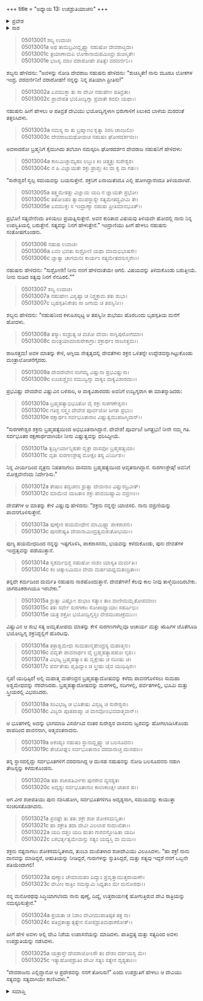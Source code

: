 +++
title = "ಅಧ್ಯಾಯ 13: ಉಪಶ್ರುತಿಯಾಚನಃ"
+++

<details><summary>ಪ್ರವೇಶ</summary>


।।   ಓಂ ಓಂ ನಮೋ ನಾರಾಯಣಾಯ।।   ಶ್ರೀ ವೇದವ್ಯಾಸಾಯ ನಮಃ ।।

ಶ್ರೀ ಕೃಷ್ಣದ್ವೈಪಾಯನ ವೇದವ್ಯಾಸ ವಿರಚಿತ  

**ಶ್ರೀ ಮಹಾಭಾರತ**

**ಉದ್ಯೋಗ ಪರ್ವ**

**ಸೇನೋದ್ಯೋಗ ಪರ್ವ**

**ಅಧ್ಯಾಯ 13**

</details>


<details><summary>ಸಾರ</summary>

ಶಚಿಯು ನಹುಷನಿಂದ ಸ್ವಲ್ಪಸಮಯವನ್ನು ಕೇಳಿಕೊಂಡು (1-6), ಇಂದ್ರನನ್ನು ಬ್ರಹ್ಮಹತ್ಯ ದೋಷದಿಂದ ಮುಕ್ತಗೊಳಿಸಲು ದೇವತೆಗಳು ವಿಷ್ಣುವಿನ ಸಲಹೆಯಂತೆ ಮಹಾ ಅಶ್ವಮೇಧಯಾಗಗಳನ್ನು ನಡೆಸಲು ಇಂದ್ರನು ಆತ್ಮವಂತನಾದುದು (7-18). ಆದರೆ ನಹುಷನನ್ನು ನೋಡಿ ತನ್ನ ತೇಜಸ್ಸನ್ನು ಕಳೆದುಕೊಂಡು ಇಂದ್ರನು ಪುನಃ ನಶಿಸಿಹೋಗಿ, ಸರ್ವಭೂತಗಳಿಗೂ ಅದೃಶ್ಯನಾಗಲು ಶಚಿಯು ದೇವಿ ರಾತ್ರಿಯನ್ನು ಉಪಾಸಿಸಿ ಅವಳಿಂದ ಇಂದ್ರನ ಕುರುಹನ್ನು ಕಾಣುವುದು (19-25).

</details>



> 05013001 ಶಲ್ಯ ಉವಾಚ।  
05013001a ಅಥ ತಾಮಬ್ರವೀದ್ದೃಷ್ಟ್ವಾ ನಹುಷೋ ದೇವರಾಟ್ತದಾ।  
05013001c ತ್ರಯಾಣಾಮಪಿ ಲೋಕಾನಾಮಹಮಿಂದ್ರಃ ಶುಚಿಸ್ಮಿತೇ।  
05013001e ಭಜಸ್ವ ಮಾಂ ವರಾರೋಹೇ ಪತಿತ್ವೇ ವರವರ್ಣಿನಿ।।

ಶಲ್ಯನು ಹೇಳಿದನು: “ಅವಳನ್ನು ನೋಡಿ ದೇವರಾಜ ನಹುಷನು ಹೇಳಿದನು: “ಶುಚಿಸ್ಮಿತೇ! ನಾನು ಮೂರೂ ಲೋಕಗಳ ಇಂದ್ರ. ವರವರ್ಣಿನೀ! ವರಾರೋಹೇ! ನನ್ನನ್ನು ನಿನ್ನ ಪತಿಯಾಗಿ ಪ್ರೀತಿಸು!”

> 05013002a ಏವಮುಕ್ತಾ ತು ಸಾ ದೇವೀ ನಹುಷೇಣ ಪತಿವ್ರತಾ।  
05013002c ಪ್ರಾವೇಪತ ಭಯೋದ್ವಿಗ್ನಾ ಪ್ರವಾತೇ ಕದಲೀ ಯಥಾ।।

ನಹುಷನು ಹೀಗೆ ಹೇಳಲು ಆ ಪತಿವ್ರತೆ ದೇವಿಯು ಭಯೋದ್ವಿಗ್ನಳಾಗಿ ಭಿರುಗಾಳಿಗೆ ಸಿಲುಕಿದ ಬಾಳೆಯ ಮರದಂತೆ ತತ್ತರಿಸಿದಳು.

> 05013003a ನಮಸ್ಯ ಸಾ ತು ಬ್ರಹ್ಮಾಣಂ ಕೃತ್ವಾ ಶಿರಸಿ ಚಾಂಜಲಿಂ।  
05013003c ದೇವರಾಜಮಥೋವಾಚ ನಹುಷಂ ಘೋರದರ್ಶನಂ।।

ಅವಳಾದರೋ ಬ್ರಹ್ಮನಿಗೆ ಕೈಮುಗಿದು ತಲೆಬಾಗಿ ನಮಸ್ಕರಿಸಿ ಘೋರದರ್ಶನ ದೇವರಾಜ ನಹುಷನಿಗೆ ಹೇಳಿದಳು:

> 05013004a ಕಾಲಮಿಚ್ಚಾಮ್ಯಹಂ ಲಬ್ಧುಂ ಕಿಂ ಚಿತ್ತ್ವತ್ತಃ ಸುರೇಶ್ವರ।  
05013004c ನ ಹಿ ವಿಜ್ಞಾಯತೇ ಶಕ್ರಃ ಪ್ರಾಪ್ತಃ ಕಿಂ ವಾ ಕ್ವ ವಾ ಗತಃ।।

“ಸುರೇಶ್ವರ! ಸ್ವಲ್ಪ ಸಮಯವನ್ನು ಬಯಸುತ್ತೇನೆ. ಶಕ್ರನಿಗೆ ಏನಾಯಿತೆಂದೂ ಎಲ್ಲಿ ಹೋಗಿದ್ದಾನೆಂದೂ ತಿಳಿಯದಾಗಿದೆ.

> 05013005a ತತ್ತ್ವಮೇತತ್ತು ವಿಜ್ಞಾಯ ಯದಿ ನ ಜ್ಞಾಯತೇ ಪ್ರಭೋ।  
05013005c ತತೋಽಹಂ ತ್ವಾಮುಪಸ್ಥಾಸ್ಯೇ ಸತ್ಯಮೇತದ್ಬ್ರವೀಮಿ ತೇ।  
05013005e ಏವಮುಕ್ತಃ ಸ ಇಂದ್ರಾಣ್ಯಾ ನಹುಷಃ ಪ್ರೀತಿಮಾನಭೂತ್।।

ಪ್ರಭೋ! ಸತ್ಯವೇನೆಂದು ತಿಳಿಯಲು ಪ್ರಯತ್ನಿಸುತ್ತೇನೆ. ಅವನ ಕುರಿತಾದ ವಿಷಯವು ತಿಳಿಯದೇ ಹೋದಲ್ಲಿ ನಾನು ನಿನ್ನ ಉಪಸ್ಥಿತಿಯಲ್ಲಿ ಬರುತ್ತೇನೆ. ಸತ್ಯವನ್ನು ನಿನಗೆ ಹೇಳುತ್ತೇನೆ.” ಇಂದ್ರಾಣಿಯು ಹೀಗೆ ಹೇಳಲು ನಹುಷನು ಸಂತೋಷಗೊಂಡನು.

> 05013006 ನಹುಷ ಉವಾಚ।  
05013006a ಏವಂ ಭವತು ಸುಶ್ರೋಣಿ ಯಥಾ ಮಾಮಭಿಭಾಷಸೇ।  
05013006c ಜ್ಞಾತ್ವಾ ಚಾಗಮನಂ ಕಾರ್ಯಂ ಸತ್ಯಮೇತದನುಸ್ಮರೇಃ।।

ನಹುಷನು ಹೇಳಿದನು: “ಸುಶ್ರೋಣೀ! ನೀನು ನನಗೆ ಹೇಳಿದಂತೆಯೇ ಆಗಲಿ. ವಿಷಯವನ್ನು ತಿಳಿದುಕೊಂಡು ಬರುತ್ತೀಯೆ. ನೀನು ನುಡಿದ ಸತ್ಯವು ನಿನಗೆ ನೆನಪಿರಲಿ.””

> 05013007 ಶಲ್ಯ ಉವಾಚ।  
05013007a ನಹುಷೇಣ ವಿಸೃಷ್ಟಾ ಚ ನಿಶ್ಚಕ್ರಾಮ ತತಃ ಶುಭಾ।  
05013007c ಬೃಹಸ್ಪತಿನಿಕೇತಂ ಸಾ ಜಗಾಮ ಚ ತಪಸ್ವಿನೀ।।

ಶಲ್ಯನು ಹೇಳಿದನು: “ನಹುಷನಿಂದ ಕಳುಹಿಸಲ್ಪಟ್ಟ ಆ ತಪಸ್ವಿನೀ ಶುಭೆಯು ಹೊರಬಂದು ಬೃಹಸ್ಪತಿಯ ಮನೆಗೆ ಹೋದಳು.

> 05013008a ತಸ್ಯಾಃ ಸಂಶ್ರುತ್ಯ ಚ ವಚೋ ದೇವಾಃ ಸಾಗ್ನಿಪುರೋಗಮಾಃ।  
05013008c ಮಂತ್ರಯಾಮಾಸುರೇಕಾಗ್ರಾಃ ಶಕ್ರಾರ್ಥಂ ರಾಜಸತ್ತಮ।।

ರಾಜಸತ್ತಮ! ಅವಳ ಮಾತನ್ನು ಕೇಳಿ, ಅಗ್ನಿಯ ನೇತೃತ್ವದಲ್ಲಿ ದೇವತೆಗಳು ಶಕ್ರನ ಒಳಿತನ್ನೇ ಉದ್ದೇಶವನ್ನಾಗಿಟ್ಟುಕೊಂಡು ಮಂತ್ರಾಲೋಚನೆಗೈದರು.

> 05013009a ದೇವದೇವೇನ ಸಂಗಮ್ಯ ವಿಷ್ಣುನಾ ಪ್ರಭವಿಷ್ಣುನಾ।  
05013009c ಊಚುಶ್ಚೈನಂ ಸಮುದ್ವಿಗ್ನಾ ವಾಕ್ಯಂ ವಾಕ್ಯವಿಶಾರದಾಃ।।

ಪ್ರಭವಿಷ್ಣು ದೇವದೇವ ವಿಷ್ಣುವಿನ ಬಳಿಸಾರಿ, ಆ ವಾಕ್ಯವಿಶಾರದರು ಅವನಿಗೆ ಉದ್ವಿಗ್ನರಾಗಿ ಈ ಮಾತನ್ನಾಡಿದರು:

> 05013010a ಬ್ರಹ್ಮಹತ್ಯಾಭಿಭೂತೋ ವೈ ಶಕ್ರಃ ಸುರಗಣೇಶ್ವರಃ।   
05013010c ಗತಿಶ್ಚ ನಸ್ತ್ವಂ ದೇವೇಶ ಪೂರ್ವಜೋ ಜಗತಃ ಪ್ರಭುಃ।  
05013010e ರಕ್ಷಾರ್ಥಂ ಸರ್ವಭೂತಾನಾಂ ವಿಷ್ಣುತ್ವಮುಪಜಗ್ಮಿವಾನ್।।

“ಸುರಗಣೇಶ್ವರ ಶಕ್ರನು ಬ್ರಹ್ಮಹತ್ಯೆಯಿಂದ ಅಭಿಭೂತನಾಗಿದ್ದಾನೆ. ದೇವೇಶ! ಪೂರ್ವಜ! ಜಗತ್ಪ್ರಭು! ನೀನೇ ನಮ್ಮ ಗತಿ. ಸರ್ವಭೂತರ ರಕ್ಷಣಾರ್ಥವಾಗಿಯೇ ನೀನು ವಿಷ್ಣುತ್ವವನ್ನು ಧರಿಸಿದ್ದೀಯೆ.

> 05013011a ತ್ವದ್ವೀರ್ಯಾನ್ನಿಹತೇ ವೃತ್ರೇ ವಾಸವೋ ಬ್ರಹ್ಮಹತ್ಯಯಾ।   
05013011c ವೃತಃ ಸುರಗಣಶ್ರೇಷ್ಠ ಮೋಕ್ಷಂ ತಸ್ಯ ವಿನಿರ್ದಿಶ।।

ನಿನ್ನ ವೀರ್ಯದಿಂದ ವೃತ್ರನು ನಿಹತನಾಗಲು ವಾಸವನು ಬ್ರಹ್ಮಹತ್ಯೆಯಿಂದ ಆವೃತನಾಗಿದ್ದಾನೆ. ಸುರಗಣಶ್ರೇಷ್ಠ! ಅವನಿಗೆ ಮೋಕ್ಷವೇನೆಂದು ನಿರ್ದೇಶಿಸು.”

> 05013012a ತೇಷಾಂ ತದ್ವಚನಂ ಶ್ರುತ್ವಾ ದೇವಾನಾಂ ವಿಷ್ಣುರಬ್ರವೀತ್।  
05013012c ಮಾಮೇವ ಯಜತಾಂ ಶಕ್ರಃ ಪಾವಯಿಷ್ಯಾಮಿ ವಜ್ರಿಣಂ।।

ದೇವತೆಗಳ ಆ ಮಾತನ್ನು ಕೇಳಿ ವಿಷ್ಣುವು ಹೇಳಿದನು: “ಶಕ್ರನು ನನ್ನನ್ನೇ ಯಾಜಿಸಲಿ. ನಾನು ವಜ್ರಿಣಿಯನ್ನು ಪಾವನಗೊಳಿಸುತ್ತೇನೆ.

> 05013013a ಪುಣ್ಯೇನ ಹಯಮೇಧೇನ ಮಾಮಿಷ್ಟ್ವಾ ಪಾಕಶಾಸನಃ।  
05013013c ಪುನರೇಷ್ಯತಿ ದೇವಾನಾಮಿಂದ್ರತ್ವಮಕುತೋಭಯಃ।।

ಪುಣ್ಯ ಹಯಮೇಧದಿಂದ ನನ್ನನ್ನು ಇಷ್ಟಗೊಳಿಸಿ, ಪಾಕಶಾಸನನು, ಭಯವನ್ನು ಕಳೆದುಕೊಂಡು, ಪುನಃ ದೇವತೆಗಳ ಇಂದ್ರತ್ವವನ್ನು ಪಡೆಯುತ್ತಾನೆ.

> 05013014a ಸ್ವಕರ್ಮಭಿಶ್ಚ ನಹುಷೋ ನಾಶಂ ಯಾಸ್ಯತಿ ದುರ್ಮತಿಃ।  
05013014c ಕಂ ಚಿತ್ಕಾಲಮಿಮಂ ದೇವಾ ಮರ್ಷಯಧ್ವಮತಂದ್ರಿತಾಃ।।

ತನ್ನದೇ ಕರ್ಮದಿಂದ ದುರ್ಮತಿ ನಹುಷನು ನಾಶಹೊಂದುತ್ತಾನೆ. ದೇವತೆಗಳೇ! ಕೆಲವು ಕಾಲ ನೀವು ತಾಳ್ಮೆಯಿಂದಿರಬೇಕು. ಜಾಗರೂಕರಾಗಿಯೂ ಇರಬೇಕು.”

> 05013015a ಶ್ರುತ್ವಾ ವಿಷ್ಣೋಃ ಶುಭಾಂ ಸತ್ಯಾಂ ತಾಂ ವಾಣೀಮಮೃತೋಪಮಾಂ।  
05013015c ತತಃ ಸರ್ವೇ ಸುರಗಣಾಃ ಸೋಪಾಧ್ಯಾಯಾಃ ಸಹರ್ಷಿಭಿಃ।  
05013015e ಯತ್ರ ಶಕ್ರೋ ಭಯೋದ್ವಿಗ್ನಸ್ತಂ ದೇಶಮುಪಚಕ್ರಮುಃ।।

ವಿಷ್ಣುವಿನ ಆ ಶುಭ ಸತ್ಯ ಅಮೃತೋಪಮ ಮಾತನ್ನು ಕೇಳಿ ಸುರಗಣಗಳೆಲ್ಲವೂ ಆಚಾರ್ಯ ಮತ್ತು ಋಷಿಗಳ ಜೊತೆಗೂಡಿ ಭಯೋದ್ವಿಗ್ನ ಶಕ್ರನಿದ್ದಲ್ಲಿಗೆ ಹೊರಟವು.

> 05013016a ತತ್ರಾಶ್ವಮೇಧಃ ಸುಮಹಾನ್ಮಹೇಂದ್ರಸ್ಯ ಮಹಾತ್ಮನಃ।  
05013016c ವವೃತೇ ಪಾವನಾರ್ಥಂ ವೈ ಬ್ರಹ್ಮಹತ್ಯಾಪಹೋ ನೃಪ।।  
05013017a ವಿಭಜ್ಯ ಬ್ರಹ್ಮಹತ್ಯಾಂ ತು ವೃಕ್ಷೇಷು ಚ ನದೀಷು ಚ।  
05013017c ಪರ್ವತೇಷು ಪೃಥಿವ್ಯಾಂ ಚ ಸ್ತ್ರೀಷು ಚೈವ ಯುಧಿಷ್ಠಿರ।।

ನೃಪ! ಯುಧಿಷ್ಠಿರ! ಅಲ್ಲಿ ಮಹಾತ್ಮ ಮಹೇಂದ್ರನ ಬ್ರಹ್ಮಹತ್ಯಾದೋಷವನ್ನು ಕಳೆದು ಪಾವನಗೊಳಿಸಲು ಸುಮಹಾ ಅಶ್ವಮೇಧವನ್ನು ನೆರವೇರಿದರು. ಬ್ರಹ್ಮಹತ್ಯಾದೋಷವನ್ನು ಮರಗಳಲ್ಲಿ, ನದಿಗಳಲ್ಲಿ, ಪರ್ವತಗಳಲ್ಲಿ, ಭೂಮಿ ಮತ್ತು ಸ್ತ್ರೀಯರಲ್ಲಿ ವಿಭಜಿಸಿದರು.

> 05013018a ಸಂವಿಭಜ್ಯ ಚ ಭೂತೇಷು ವಿಸೃಜ್ಯ ಚ ಸುರೇಶ್ವರಃ।  
05013018c ವಿಜ್ವರಃ ಪೂತಪಾಪ್ಮಾ ಚ ವಾಸವೋಽಭವದಾತ್ಮವಾನ್।।

ಆ ಭೂತಗಳಲ್ಲಿ ಅದನ್ನು ಭಾಗಮಾಡಿ ವಿಸರ್ಜಿಸಿದ ನಂತರ ಸುರೇಶ್ವರ ವಾಸವನು ಜ್ವರವನ್ನು ಹೋಗಲಾಡಿಸಿಕೊಂಡು ಪಾಪದಿಂದ ಪಾವನನಾಗಿ, ಆತ್ಮವಂತನಾದನು.

> 05013019a ಅಕಂಪ್ಯಂ ನಹುಷಂ ಸ್ಥಾನಾದ್ದೃಷ್ಟ್ವಾ ಚ ಬಲಸೂದನಃ।  
05013019c ತೇಜೋಘ್ನಂ ಸರ್ವಭೂತಾನಾಂ ವರದಾನಾಚ್ಚ ದುಃಸಹಂ।।

ತನ್ನ ಸ್ಥಾನದಲ್ಲಿದ್ದು ಸರ್ವಭೂತಗಳಿಗೆ ವರದನಾಗಿದ್ದ ಆ ದುಃಸಹ ನಹುಷನನ್ನು ನೋಡಿ ಬಲಸೂದನನು ನಡುಗಿ ತೇಜಸ್ಸನ್ನು ಕಳೆದುಕೊಂಡನು.

> 05013020a ತತಃ ಶಚೀಪತಿರ್ವೀರಃ ಪುನರೇವ ವ್ಯನಶ್ಯತ।  
05013020c ಅದೃಶ್ಯಃ ಸರ್ವಭೂತಾನಾಂ ಕಾಲಾಕಾಂಕ್ಷೀ ಚಚಾರ ಹ।।

ಆಗ ವೀರ ಶಚೀಪತಿಯು ಪುನಃ ನಶಿಸಿಹೋಗಿ, ಸರ್ವಭೂತಗಳಿಗೂ ಅದೃಶ್ಯನಾಗಿ, ಸಮಯವನ್ನು ಕಾಯುತ್ತಾ ಸಂಚರಿಸತೊಡಗಿದನು.

> 05013021a ಪ್ರನಷ್ಟೇ ತು ತತಃ ಶಕ್ರೇ ಶಚೀ ಶೋಕಸಮನ್ವಿತಾ।  
05013021c ಹಾ ಶಕ್ರೇತಿ ತದಾ ದೇವೀ ವಿಲಲಾಪ ಸುದುಃಖಿತಾ।।  
05013022a ಯದಿ ದತ್ತಂ ಯದಿ ಹುತಂ ಗುರವಸ್ತೋಷಿತಾ ಯದಿ।  
05013022c ಏಕಭರ್ತೃತ್ವಮೇವಾಸ್ತು ಸತ್ಯಂ ಯದ್ಯಸ್ತಿ ವಾ ಮಯಿ।।

ಶಕ್ರನು ನಷ್ಟನಾಗಲು ಶೋಕಸಮನ್ವಿತಳಾದ, ತುಂಬಾ ದುಃಖಿತಳಾದ ಶಚೀದೇವಿಯು ವಿಲಪಿಸಿದಳು. “ಹಾ ಶಕ್ರ! ನಾನು ದಾನವನ್ನು ಮಾಡಿದ್ದರೆ, ಆಹುತಿಯನ್ನು ನೀಡಿದ್ದರೆ, ಗುರುಗಳನ್ನು ಸ್ತುತಿಸಿದ್ದರೆ, ಮತ್ತು ಸತ್ಯವು ಇದ್ದರೆ ನನಗೆ ಒಬ್ಬನೇ ಪತಿಯೆಂದಾಗಲಿ!

> 05013023a ಪುಣ್ಯಾಂ ಚೇಮಾಮಹಂ ದಿವ್ಯಾಂ ಪ್ರವೃತ್ತಾಮುತ್ತರಾಯಣೇ।   
05013023c ದೇವೀಂ ರಾತ್ರಿಂ ನಮಸ್ಯಾಮಿ ಸಿಧ್ಯತಾಂ ಮೇ ಮನೋರಥಃ।।

ನನ್ನ ಮನೋರಥವು ಸಿದ್ಧಿಯಾಗಲೆಂದು ನಾನು ಪುಣ್ಯೆ, ದಿವ್ಯೆ, ಉತ್ತರಾಯಣಕ್ಕೆ ಹೋಗುತ್ತಿರುವ ದೇವಿ ರಾತ್ರಿಯನ್ನು ನಮಸ್ಕರಿಸುತ್ತೇನೆ.”

> 05013024a ಪ್ರಯತಾ ಚ ನಿಶಾಂ ದೇವೀಮುಪಾತಿಷ್ಠತ ತತ್ರ ಸಾ।  
05013024c ಪತಿವ್ರತಾತ್ವಾತ್ಸತ್ಯೇನ ಸೋಪಶ್ರುತಿಮಥಾಕರೋತ್।।

ಹೀಗೆ ಹೇಳಿ ಅವಳು ಅಲ್ಲಿ ದೇವಿ ನಿಶೆಯ ಉಪಾಸನೆಯನ್ನು ಮಾಡಿದಳು. ಪಾತಿವ್ರತ್ಯ ಮತ್ತು ಸತ್ಯದಿಂದ ಅವಳು ಉಪಶ್ರುತಿಯನ್ನು ನಡೆಸಿದಳು.

> 05013025a ಯತ್ರಾಸ್ತೇ ದೇವರಾಜೋಽಸೌ ತಂ ದೇಶಂ ದರ್ಶಯಸ್ವ ಮೇ।  
05013025c ಇತ್ಯಾಹೋಪಶ್ರುತಿಂ ದೇವೀ ಸತ್ಯಂ ಸತ್ಯೇನ ದೃಶ್ಯತಾಂ।।

“ದೇವರಾಜನು ಎಲ್ಲಿದ್ದಾನೋ ಆ ಪ್ರದೇಶವನ್ನು ನನಗೆ ತೋರಿಸು!” ಎಂದು ಉಪಶ್ರುತಿಗೆ ಹೇಳಲು ಆ ದೇವಿಯು ಸತ್ಯವನ್ನು ಸತ್ಯವಾಗಿಯೇ ಕಾಣಿಸಿದಳು.”


<details><summary>ಸಮಾಪ್ತಿ</summary>


ಇತಿ ಶ್ರೀ ಮಹಾಭಾರತೇ ಉದ್ಯೋಗ ಪರ್ವಣಿ ಸೇನೋದ್ಯೋಗ ಪರ್ವಣಿ ಉಪಶ್ರುತಿಯಾಚನೇ ತ್ರಯೋದಶೋಽಧ್ಯಾಯಃ।  
ಇದು ಶ್ರೀ ಮಹಾಭಾರತದಲ್ಲಿ ಉದ್ಯೋಗ ಪರ್ವದಲ್ಲಿ ಸೇನೋದ್ಯೋಗ ಪರ್ವದಲ್ಲಿ ಉಪಶ್ರುತಿಯಾಚನೆಯಲ್ಲಿ ಹದಿಮೂರನೆಯ ಅಧ್ಯಾಯವು।


</details>
